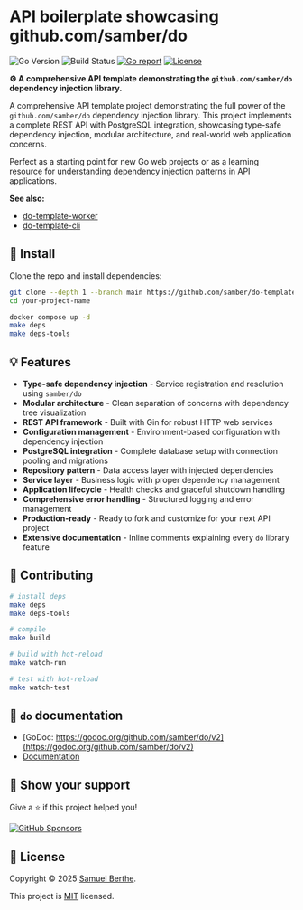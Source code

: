 
# API boilerplate showcasing github.com/samber/do

![Go Version](https://img.shields.io/badge/Go-%3E%3D%201.23-%23007d9c)
![Build Status](https://github.com/samber/do-template-api/actions/workflows/test.yml/badge.svg)
[![Go report](https://goreportcard.com/badge/github.com/samber/do-template-api)](https://goreportcard.com/report/github.com/samber/do)
[![License](https://img.shields.io/github/license/samber/do-template-api)](./LICENSE)

**⚙️ A comprehensive API template demonstrating the `github.com/samber/do` dependency injection library.**

A comprehensive API template project demonstrating the full power of the `github.com/samber/do` dependency injection library. This project implements a complete REST API with PostgreSQL integration, showcasing type-safe dependency injection, modular architecture, and real-world web application concerns.

Perfect as a starting point for new Go web projects or as a learning resource for understanding dependency injection patterns in API applications.

**See also:**

- [do-template-worker](https://github.com/samber/do-template-worker)
- [do-template-cli](https://github.com/samber/do-template-cli)

## 🚀 Install

Clone the repo and install dependencies:

```bash
git clone --depth 1 --branch main https://github.com/samber/do-template-api.git your-project-name
cd your-project-name

docker compose up -d
make deps
make deps-tools
```

## 💡 Features

- **Type-safe dependency injection** - Service registration and resolution using `samber/do`
- **Modular architecture** - Clean separation of concerns with dependency tree visualization
- **REST API framework** - Built with Gin for robust HTTP web services
- **Configuration management** - Environment-based configuration with dependency injection
- **PostgreSQL integration** - Complete database setup with connection pooling and migrations
- **Repository pattern** - Data access layer with injected dependencies
- **Service layer** - Business logic with proper dependency management
- **Application lifecycle** - Health checks and graceful shutdown handling
- **Comprehensive error handling** - Structured logging and error management
- **Production-ready** - Ready to fork and customize for your next API project
- **Extensive documentation** - Inline comments explaining every `do` library feature

## 🚀 Contributing

```sh
# install deps
make deps
make deps-tools

# compile
make build

# build with hot-reload
make watch-run

# test with hot-reload
make watch-test
```

## 🤠 `do` documentation

- [GoDoc: https://godoc.org/github.com/samber/do/v2](https://godoc.org/github.com/samber/do/v2)
- [Documentation](https://do.samber.dev/docs/getting-started)

## 💫 Show your support

Give a ⭐️ if this project helped you!

[![GitHub Sponsors](https://img.shields.io/github/sponsors/samber?style=for-the-badge)](https://github.com/sponsors/samber)

## 📝 License

Copyright © 2025 [Samuel Berthe](https://github.com/samber).

This project is [MIT](./LICENSE) licensed.
